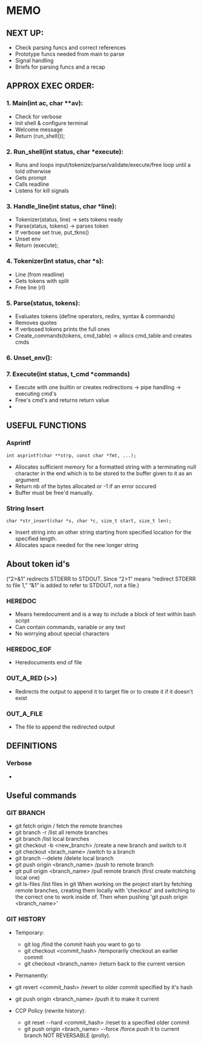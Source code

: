 # MEMO

## NEXT UP:
* Check parsing funcs and correct references
* Prototype funcs needed from main to parse
* Signal handling
* Briefs for parsing funcs and a recap

## APPROX EXEC ORDER:
### 1. Main(int ac, char **av):
  * Check for verbose
  * Init shell & configure terminal
  * Welcome message
  * Return (run_shell());

### 2. Run_shell(int status, char *execute):
  * Runs and loops input/tokenize/parse/validate/execute/free loop until a told otherwise
  * Gets prompt
  * Calls readline
  * Listens for kill signals

### 3. Handle_line(int status, char *line):
  * Tokenizer(status, line) -> sets tokens ready
  * Parse(status, tokens) -> parses token
  * If verbose set true, put_tkns()
  * Unset env
  * Return (execute);

### 4. Tokenizer(int status, char *s):
  * Line (from readline)
  * Gets tokens with split
  * Free line (rl)

### 5. Parse(status, tokens):
  * Evaluates tokens (define operators, redirs, syntax & commands)
  * Removes quotes
  * If verbosed tokens prints the full ones
  * Create_commands(tokens, cmd_table) -> allocs cmd_table and creates cmds

### 6. Unset_env():

### 7. Execute(int status, t_cmd *commands)
  * Execute with one builtin or creates redirections -> pipe handling -> executing cmd's
  * Free's cmd's and returns return value
  * 

## USEFUL FUNCTIONS
### Asprintf 
`int asprintf(char **strp, const char *fmt, ...);`
* Allocates sufficient memory for a formatted string with a terminating null character in the end which is to be stored to the buffer given to it as an argument
* Return nb of the bytes allocated or -1 if an error occured
* Buffer must be free'd manually.

### String Insert
`char *str_insert(char *s, char *c, size_t start, size_t len);`
* Insert string into an other string starting from specified location for the specified length.
* Allocates space needed for the new longer string

## About token id's
(“2>&1” redirects STDERR to STDOUT. Since “2>1” means “redirect STDERR to file 1,” “&1” is added to refer to STDOUT, not a file.)
### HEREDOC
  * Means heredocument and is a way to include a block of text within bash script
  * Can contain commands, variable or any text
  * No worrying about special characters
### HEREDOC_EOF
  * Heredocuments end of file
### OUT_A_RED (>>)
  * Redirects the output to append it to target file or to create it if it doesn't exist
### OUT_A_FILE
  * The file to append the redirected output

## DEFINITIONS
### Verbose
  *

## Useful commands
### GIT BRANCH
  * git fetch origin / fetch the remote branches
  * git branch -r /list all remote branches
  * git branch /list local branches
  * git checkout -b <new_branch> /create a new branch and switch to it
  * git checkout <brach_name> /switch to a branch
  * git branch --delete <branchname> /delete local branch
  * git push origin <branch_name> /push to remote branch
  * git pull origin <branch_name> /pull remote branch (first create matching local one)
  * git ls-files /list files in git
When working on the project start by fetching remote branches, creating them locally with 'checkout' and switching to the correct one to work inside of. Then when pushing 'git push origin <branch_name>'
### GIT HISTORY
* Temporary:
  * git log /find the commit hash you want to go to
  * git checkout <commit_hash> /temporarily checkout an earlier commit
  * git checkout <branch_name> /return back to the current version

*  Permanently:
  * git revert <commit_hash> /revert to older commit specified by it's hash
  * git push origin <branch_name> /push it to make it current

* CCP Policy (rewrite history):
  * git reset --hard <commit_hash> /reset to a specified older commit
  * git push origin <brach_name> --force /force push it to current branch NOT REVERSABLE (prolly).